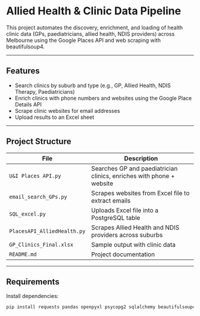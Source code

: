 # Allied Health & Clinic Data Pipeline

This project automates the discovery, enrichment, and loading of health clinic data (GPs, paediatricians, allied health, NDIS providers) across Melbourne using the Google Places API and web scraping with beautifulsoup4.

---

## Features

- Search clinics by suburb and type (e.g., GP, Allied Health, NDIS Therapy, Paediatricians)
- Enrich clinics with phone numbers and websites using the Google Place Details API
- Scrape clinic websites for email addresses
- Upload results to an Excel sheet

---

## Project Structure

| File | Description |
|------|-------------|
| `U&I Places API.py` | Searches GP and paediatrician clinics, enriches with phone + website |
| `email_search_GPs.py` | Scrapes websites from Excel file to extract emails |
| `SQL_excel.py` | Uploads Excel file into a PostgreSQL table |
| `PlacesAPI_AlliedHealth.py` | Scrapes Allied Health and NDIS providers across suburbs |
| `GP_Clinics_Final.xlsx` | Sample output with clinic data |
| `README.md` | Project documentation |

---

## Requirements

Install dependencies:

```bash
pip install requests pandas openpyxl psycopg2 sqlalchemy beautifulsoup4 tqdm
